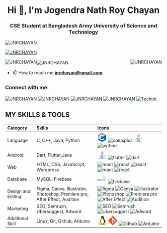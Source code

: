 <h1 align="center">Hi 👋, I'm Jogendra Nath Roy Chayan</h1>
<h3 align="center"> CSE Student at Bangladesh Army University of Science and Technology </h3>

<p align="left"> <img src="https://komarev.com/ghpvc/?username=JNRCHAYAN&label=Profile%20views&color=0e75b6&style=flat" alt="JNRCHAYAN" /> </p>

<p align="left"> <a href="https://github.com/ryo-ma/github-profile-trophy"><img src="https://github-profile-trophy.vercel.app/?username=JNRCHAYAN" alt="JNRCHAYAN" /></a> </p>

<p><img align="left" src="https://github-readme-stats.vercel.app/api/top-langs?username=JNRCHAYAN&show_icons=true&locale=en&layout=compact" alt="JNRCHAYAN" /></p> <p><img align="right" src="https://github-readme-stats.vercel.app/api?username=JNRCHAYAN&show_icons=true&locale=en" alt="JNRCHAYAN" /></p> 
<p><img align="center" src="https://github-readme-streak-stats.herokuapp.com/?user=JNRCHAYAN&" alt="JNRCHAYAN" /></p>

- 📫 How to reach me **jnrchayan@gmail.com**

<h3 align="left">Connect with me:</h3>
<p align="left">
<a href="https://www.linkedin.com/in/jnrchayan" target="blank"><img align="center" src="https://raw.githubusercontent.com/rahuldkjain/github-profile-readme-generator/master/src/images/icons/Social/linked-in-alt.svg" alt="JNRCHAYAN" height="30" width="40" /></a>
<a href="https://x.com/jnrchayan" target="blank"><img align="center" src="https://raw.githubusercontent.com/rahuldkjain/github-profile-readme-generator/master/src/images/icons/Social/twitter.svg" alt="JNRCHAYAN" height="30" width="40" /></a>
<a href="https://www.facebook.com/jnrchayan" target="blank"><img align="center" src="https://raw.githubusercontent.com/rahuldkjain/github-profile-readme-generator/master/src/images/icons/Social/facebook.svg" alt="JNRCHAYAN" height="30" width="40" /></a>
<a href="https://www.instagram.com/jnrchayan" target="blank"><img align="center" src="https://raw.githubusercontent.com/rahuldkjain/github-profile-readme-generator/master/src/images/icons/Social/instagram.svg" alt="JNRCHAYAN" height="30" width="40" /></a>
<a href="https://www.youtube.com/techtid" target="blank"><img align="center" src="https://raw.githubusercontent.com/rahuldkjain/github-profile-readme-generator/master/src/images/icons/Social/youtube.svg" alt="Techtid" height="30" width="40" /></a>
</p>


 
## MY SKILLS & TOOLS

| Category         | Skills                                                                                                                          | Icons                                                                                                                                                                                                                                                                                                                                                                                                                                                                                                                                                        |
| :--------------- | :------------------------------------------------------------------------------------------------------------------------------ | :----------------------------------------------------------------------------------------------------------------------------------------------------------------------------------------------------------------------------------------------------------------------------------------------------------------------------------------------------------------------------------------------------------------------------------------------------------------------------------------------------------------------------------------------------------- |
| Language         | C, C++, Java, Python                                                                                              |<img src="https://raw.githubusercontent.com/devicons/devicon/master/icons/c/c-original.svg" alt="c" width="30" height="30"/> <img src="https://techstack-generator.vercel.app/cpp-icon.svg" alt="cplusplus" width="30" height="30"/> <img src="https://raw.githubusercontent.com/devicons/devicon/master/icons/java/java-original.svg" alt="java" width="30" height="30"/> <img src="https://techstack-generator.vercel.app/python-icon.svg" alt="python" width="30" height="30"/> |
| Android            | Dart, Flutter,Java                               | <img src="https://raw.githubusercontent.com/devicons/devicon/master/icons/java/java-original.svg" alt="Java" width="30" height="30"/> <img src="https://www.vectorlogo.zone/logos/flutterio/flutterio-icon.svg" alt="flutter" width="30" height="30"/>  <img src="https://www.vectorlogo.zone/logos/dartlang/dartlang-icon.svg" alt="dart" width="30" height="30"/>                                                                                                                                                                         |
| Web              | HTML, CSS, JavaScript, Wordpress                                                                | <img src="https://upload.wikimedia.org/wikipedia/commons/thumb/9/98/WordPress_blue_logo.svg/1024px-WordPress_blue_logo.svg.png" alt="react" width="30" height="30"/>  <img src="https://upload.wikimedia.org/wikipedia/commons/thumb/9/98/WordPress_blue_logo.svg/1024px-WordPress_blue_logo.svg.png" alt="react" width="30" height="30"/> <img src="https://upload.wikimedia.org/wikipedia/commons/thumb/9/98/WordPress_blue_logo.svg/1024px-WordPress_blue_logo.svg.png" alt="react" width="30" height="30"/> <img src="https://upload.wikimedia.org/wikipedia/commons/thumb/9/98/WordPress_blue_logo.svg/1024px-WordPress_blue_logo.svg.png" alt="react" width="30" height="30"/> <img src="https://upload.wikimedia.org/wikipedia/commons/thumb/9/98/WordPress_blue_logo.svg/1024px-WordPress_blue_logo.svg.png" alt="react" width="30" height="30"/>                                                                                                                                      |
| Database         | MySQL, Firebase                                                                                   | <img src="https://raw.githubusercontent.com/devicons/devicon/master/icons/mysql/mysql-original-wordmark.svg" alt="mysql" width="30" height="30"/> <img src="https://www.vectorlogo.zone/logos/firebase/firebase-icon.svg" alt="firebase" width="30" height="30"/>                                                                                                                           |
| Design and Editing   | Figma, Canva, Illustrator, Photoshop, Premiere pro, After Effect, Audition                                                                         | <img src="https://www.vectorlogo.zone/logos/figma/figma-icon.svg" alt="figma" width="30" height="30"/> <img src="https://upload.wikimedia.org/wikipedia/commons/0/08/Canva_icon_2021.svg" alt="Canva" width="30" height="30"/> <img src="https://upload.wikimedia.org/wikipedia/commons/thumb/f/fb/Adobe_Illustrator_CC_icon.svg/2101px-Adobe_Illustrator_CC_icon.svg.png" alt="Illustrator" width="30" height="30"/> <img src="https://upload.wikimedia.org/wikipedia/commons/thumb/a/af/Adobe_Photoshop_CC_icon.svg/1051px-Adobe_Photoshop_CC_icon.svg.png" alt="Photoshop" width="30" height="30"/> <img src="https://encrypted-tbn0.gstatic.com/images?q=tbn:ANd9GcSCWiygfMV6qNiX9B4OLt-PjfMxNAmHbe7PEA&s" alt="Premiere pro" width="30" height="30"/> <img src="https://upload.wikimedia.org/wikipedia/commons/thumb/c/cb/Adobe_After_Effects_CC_icon.svg/2101px-Adobe_After_Effects_CC_icon.svg.png" alt="After Effect" width="30" height="30"/>  <img src="https://upload.wikimedia.org/wikipedia/commons/thumb/1/19/Adobe_Audition_CC_icon.svg/1200px-Adobe_Audition_CC_icon.svg.png" alt="Audition" width="30" height="30"/>                                                                                                                          
| Marketing | SEO, Semrush, Ubersuggest, Adword | <img src="https://t3.ftcdn.net/jpg/02/12/85/70/360_F_212857017_07g6Op4rlzcEjGniDucqWQ6IFYD7nTsd.jpg" alt="SEO" width="30" height="30"/> <img src="https://encrypted-tbn0.gstatic.com/images?q=tbn:ANd9GcQ45MScvCUjhzC6L3v2GpoMqWh69Bu5GIENKA&s" alt="Semrush" width="30" height="30"/> <img src="https://encrypted-tbn0.gstatic.com/images?q=tbn:ANd9GcR6_7kc6v0JuKkVhsIEyVT-UV8CcuxlvcMPjE7FA2-Rn54c-V9vWvM0KnN1q2aS07QSa-g&usqp=CAU" alt="Ubersuggest" width="30" height="30"/>  <img src="https://upload.wikimedia.org/wikipedia/commons/thumb/c/c7/Google_Ads_logo.svg/1641px-Google_Ads_logo.svg.png" alt="Adword" width="30" height="30"/>
| Additional Skill | Linux, Git, Github, Arduino | <img src="https://raw.githubusercontent.com/devicons/devicon/master/icons/linux/linux-original.svg" alt="linux" width="30" height="30"/> <img src="https://raw.githubusercontent.com/devicons/devicon/master/icons/git/git-original.svg" alt="git" width="30" height="30"/> <img src="https://cdn-icons-png.flaticon.com/512/25/25231.png" alt="Github" width="30" height="30"/>  <img src="https://cdn.worldvectorlogo.com/logos/arduino-1.svg" alt="Arduino" width="30" height="30"/>                                                                                                                          |


